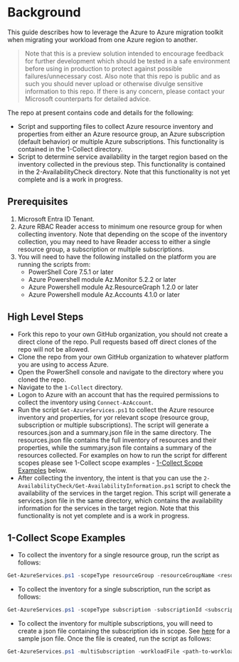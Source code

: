# Background

This guide describes how to leverage the Azure to Azure migration toolkit when migrating your workload from one Azure region to another.  

> Note that this is a preview solution intended to encourage feedback for further development which should be tested in a safe environment before using in production to protect against possible failures/unnecessary cost.
> Also note that this repo is public and as such you should never upload or otherwise divulge sensitive information to this repo. If there is any concern, please contact your Microsoft counterparts for detailed advice.

The repo at present contains code and details for the following:

- Script and supporting files to collect Azure resource inventory and properties from either an Azure resource group, an Azure subscription (default behavior) or multiple Azure subscriptions. This functionality is contained in the 1-Collect directory.
- Script to determine service availability in the target region based on the inventory collected in the previous step. This functionality is contained in the 2-AvailabilityCheck directory. Note that this functionality is not yet complete and is a work in progress.

## Prerequisites

1. Microsoft Entra ID Tenant.
1. Azure RBAC Reader access to minimum one resource group for when collecting inventory. Note that depending on the scope of the inventory collection, you may need to have Reader access to either a single resource group, a subscription or multiple subscriptions.
1. You will need to have the following installed on the platform you are running the scripts from:
    - PowerShell Core 7.5.1 or later
    - Azure Powershell module Az.Monitor 5.2.2 or later
    - Azure Powershell module Az.ResourceGraph 1.2.0 or later
    - Azure Powershell module Az.Accounts 4.1.0 or later

## High Level Steps

- Fork this repo to your own GitHub organization, you should not create a direct clone of the repo. Pull requests based off direct clones of the repo will not be allowed.
- Clone the repo from your own GitHub organization to whatever platform you are using to access Azure.
- Open the PowerShell console and navigate to the directory where you cloned the repo.
- Navigate to the `1-Collect` directory.
- Logon to Azure with an account that has the required permissions to collect the inventory using `Connect-AzAccount`.
- Run the script `Get-AzureServices.ps1` to collect the Azure resource inventory and properties, for yor relevant scope (resource group, subscription or multiple subscriptions). The script will generate a resources.json and a summary.json file in the same directory. The resources.json file contains the full inventory of resources and their properties, while the summary.json file contains a summary of the resources collected. For examples on how to run the script for different scopes please see 1-Collect scope examples - [1-Collect Scope Examples](#1-collect-scope-examples) below.
- After collecting the inventory, the intent is that you can use the `2-AvailabilityCheck/Get-AvailabilityInformation.ps1` script to check the availability of the services in the target region. This script will generate a services.json file in the same directory, which contains the availability information for the services in the target region. Note that this functionality is not yet complete and is a work in progress.

## 1-Collect Scope Examples

- To collect the inventory for a single resource group, run the script as follows:

```powershell
Get-AzureServices.ps1 -scopeType resourceGroup -resourceGroupName <resource-group-name> -subscriptionId <subscription-id>
```

- To collect the inventory for a single subscription, run the script as follows:

```powershell
Get-AzureServices.ps1 -scopeType subscription -subscriptionId <subscription-id>
```

- To collect the inventory for multiple subscriptions, you will need to create a json file containing the subscription ids in scope. See [here](./subscriptions.json) for a sample json file. Once the file is created, run the script as follows:

```powershell
Get-AzureServices.ps1 -multiSubscription -workloadFile <path-to-workload-file>
```
